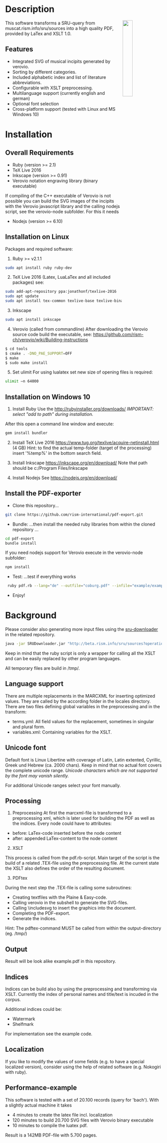 Description
===========
<img align="right" width="25%" height="25%" style="border:3 solid black" src="example/example.png">

This software transforms a SRU-query from muscat.rism.info/sru/sources into a high quality PDF, provided by LaTex and XSLT 1.0.

Features
--------
* Integrated SVG of musical incipits generated by verovio.
* Sorting by different categories.
* Included alphabetic index and list of literature abbreviations.
* Configurable with XSLT preprocessing.
* Multilanguage support (currently english and german)
* Optional font selection
* Cross-platform support (tested with Linux and MS Windows 10)

Installation
============

Overall Requirements
--------------------
* Ruby (version >= 2.1) 
* TeX Live 2016
* Inkscape (version >= 0.91)
* Verovio notation engraving library (binary executable)

If compiling of the C++ executable of Verovio is not possible you can build the SVG images of the incipits with the Verovio javascript library and the calling nodejs script, see the verovio-node subfolder. For this it needs
* Nodejs (version >= 6.10)

Installation on Linux
-----------------------
Packages and required software:

1. Ruby >= v2.1.1 
```bash
sudo apt install ruby ruby-dev
```
2. TeX Live 2016 (Latex, LuaLaTex and all included packages)
see: 
```bash
sudo add-apt-repository ppa:jonathonf/texlive-2016
sudo apt update
sudo apt install tex-common texlive-base texlive-binaries texlive-extra-utils texlive-font-utils texlive-fonts-recommended texlive-generic-recommended texlive-latex-base texlive-latex-extra texlive-latex-recommended texlive-pictures texlive-pstricks texlive-lang-german sed texlive-fonts-extra texlive-lang-greek texlive-xetex
```
3. Inkscape
```bash
sudo apt install inkscape 
```
4. Verovio (called from commandline)
After downloading the Verovio source code build the executable, see: https://github.com/rism-ch/verovio/wiki/Building-instructions
```bash
$ cd tools
$ cmake . -DNO_PAE_SUPPORT=OFF
$ make
$ sudo make install
```

5. Set ulimit
For using lualatex set new size of opening files is required:
```bash
ulimit –n 64000
```
Installation on Windows 10
--------------------------
1. Install Ruby
 Use the http://rubyinstaller.org/downloads/ 
 *IMPORTANT: select "add to path" during installation.*

After this open a command line window and execute:
```bash
gem install bundler
```
2. Install TeX Live 2016
https://www.tug.org/texlive/acquire-netinstall.html
(4 GB)
Hint: to find the actual temp-folder (target of the processing) insert '%temp%' in the bottom search field.

3. Install Inkscape
https://inkscape.org/en/download/
Note that path should be c:/Program Files/Inkscape

4. Install Nodejs
See https://nodejs.org/en/download/


Install the PDF-exporter
--------
* Clone this repository...
```bash
git clone https://github.com/rism-international/pdf-export.git
```
* Bundle: ...then install the needed ruby libraries from within the cloned repository ...

```bash
cd pdf-export
bundle install
```
If you need nodejs support for Verovio execute in the verovio-node subfolder:
```bash
npm install
```

* Test: ...test if everything works
```bash
 ruby pdf.rb --lang="de" --outfile="coburg.pdf" --infile="example/example.xml" --title="Kunstsammlungen der Veste Coburg" --font="serif"
```
* Enjoy!


Background
==========


Please consider also generating more input files using the [sru-downloader](https://github.com/rism-international/sru-downloader) in the related repository.
```bash
java -jar SRUDownloader.jar "http://beta.rism.info/sru/sources?operation=searchRetrieve&version=1.1&query=possessingInstitution=D-Cv&maximumRecords=100"
```

Keep in mind that the ruby script is only a wrapper for calling all the XSLT and can be easily replaced by other program languages.

All temporary files are build in /tmp/.

Language support
-----------------
There are multiple replacements in the MARCXML for inserting optimized values.
They are called by the according folder in the locales directory.
There are two files defining global variables in the preprocessing and in the transform:
* terms.yml: All field values for the replacement, sometimes in singular and plural form.
* variables.xml: Containing variables for the XSLT.

Unicode font
-----------
Default font is Linux Libertine with coverage of Latin, Latin extented, Cyrillic, Greek und Hebrew (ca. 2000 chars). Keep in mind that no actual font covers the complete unicode range.
_Unicode characters which are not supported by the font may vanish silently._
 
For additional Unicode ranges select your font manually.


Processing
-----------
1. Preprocessing
At first the marcxml-file is transformed to a preprocessing xml, which is later used for building the PDF as well as the indices. Every node could have to attributes:
* before: LaTex-code inserted before the node content
* after: appended LaTex-content to the node content

2. XSLT

This process is called from the pdf.rb-script. Main target of the script is the build of a related .TEX-file using the preprocessing file. At the current state the XSLT also defines the order of the resulting document.

3. PDFtex

During the next step the .TEX-file is calling some subroutines:
* Creating textfiles with the Plaine & Easy-code.
* Calling verovio in the subshell to generate the SVG-files.
* Calling \includesvg to insert the graphics into the document.
* Completing the PDF-export.
* Generate the indices.

Hint: The pdftex-command MUST be called from within the output-directory (eg. /tmp/)

Output
------
Result will be look alike example.pdf in this repository.

Indices
-------
Indices can be build also by using the preprocessing and transforming via XSLT. Currently the index of personal names and title/text is incuded in the corpus.

Additional indices could be:
* Watermark
* Shelfmark

For implementation see the example code.

Localization
--------------

If you like to modify the values of some fields (e.g. to have a special localized version), consider using the help of related software (e.g. Nokogiri with ruby).

Performance-example
------------
This software is tested with a set of 20.100 records (query for 'bach'). With a slightly actual machine it takes
* 4 minutes to create the latex file incl. localization
* 120 minutes to build 20.700 SVG files with Verovio binary executable
* 10 minutes to compile the luatex pdf.

Result is a 142MB PDF-file with 5.700 pages.
